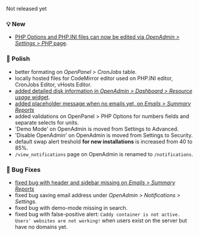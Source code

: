 Not released yet

### 💡 New
- [PHP Options and PHP.INI files can now be edited via *OpenAdmin > Settings > PHP* page](https://i.postimg.cc/cWVpLSHm/ini.png).

### 💅 Polish
- better formating on *OpenPanel > CronJobs* table.
- locally hosted files for CodeMirror editor used on PHP.INI editor, CronJobs Editor, vHosts Editor.
- [added detailed disk information in *OpenAdmin > Dashboard > Resource usage* widget](https://github.com/stefanpejcic/OpenPanel/issues/511#issuecomment-2969716827).
- [added placeholder message when no emails yet, on *Emails > Summary Reports*](https://github.com/stefanpejcic/OpenPanel/issues/511)
- added validations on OpenPanel > PHP Options for numbers fields and separate selects for units.
- 'Demo Mode' on OpenAdmin is moved from Settings to Advanced.
- 'Disable OpenAdmin' on OpenAdmin is moved from Settings to Security.
- default swap alert treshold **for new installations** is increased from 40 to 85%.
- `/view_notifications` page on OpenAdmin is renamed to `/notifications`.

### 🐛 Bug Fixes
- [fixed bug with header and sidebar missing on *Emails > Summary Reports*](https://github.com/stefanpejcic/OpenPanel/issues/511)
- fixed bug saving email address under *OpenAdmin > Notifications > Settings*.
- fixed bug with demo-mode missing in search.
- fixed bug with false-positive alert: `Caddy container is not active. Users' websites are not working!` when users exist on the server but have no domains yet.
